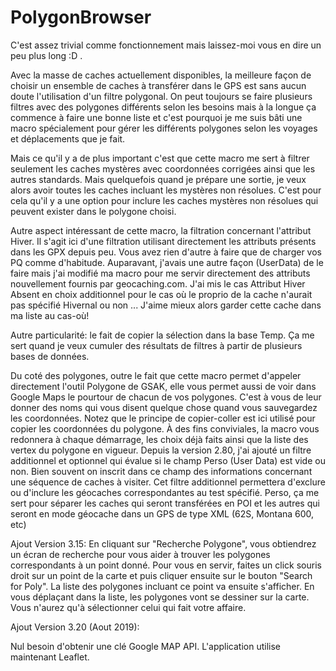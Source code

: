 # PolygonBrowser
C'est assez trivial comme fonctionnement mais laissez-moi vous en dire un peu plus long :D .

Avec la masse de caches actuellement disponibles, la meilleure façon de choisir un ensemble de caches à transférer dans le GPS est sans aucun doute l'utilisation d'un filtre polygonal. On peut toujours se faire plusieurs filtres avec des polygones différents selon les besoins mais à la longue ça commence à faire une bonne liste et c'est pourquoi je me suis bâti une macro spécialement pour gérer les différents polygones selon les voyages et déplacements que je fait.

Mais ce qu'il y a de plus important c'est que cette macro me sert à filtrer seulement les caches mystères avec coordonnées corrigées ainsi que les autres standards. Mais quelquefois quand je prépare une sortie, je veux alors avoir toutes les caches incluant les mystères non résolues. C'est pour cela qu'il y a une option pour inclure les caches mystères non résolues qui peuvent exister dans le polygone choisi.

Autre aspect intéressant de cette macro, la filtration concernant l'attribut Hiver. Il s'agit ici d'une filtration utilisant directement les attributs présents dans les GPX depuis peu. Vous avez rien d'autre à faire que de charger vos PQ comme d'habitude. Auparavant, j'avais une autre façon (UserData) de le faire mais j'ai modifié ma macro pour me servir directement des attributs nouvellement fournis par geocaching.com. J'ai mis le cas Attribut Hiver Absent en choix additionnel pour le cas où le proprio de la cache n'aurait pas spécifié Hivernal ou non ... J'aime mieux alors garder cette cache dans ma liste au cas-où!

Autre particularité: le fait de copier la sélection dans la base Temp. Ça me sert quand je veux cumuler des résultats de filtres à partir de plusieurs bases de données.

Du coté des polygones, outre le fait que cette macro permet d'appeler directement l'outil Polygone de GSAK, elle vous permet aussi de voir dans Google Maps le pourtour de chacun de vos polygones. C'est à vous de leur donner des noms qui vous disent quelque chose quand vous sauvegardez les coordonnées. Notez que le principe de copier-coller est ici utilisé pour copier les coordonnées du polygone. À des fins conviviales, la macro vous redonnera à chaque démarrage, les choix déjà faits ainsi que la liste des vertex du polygone en vigueur.
Depuis la version 2.80, j'ai ajouté un filtre additionnel et optionnel qui évalue si le champ Perso (User Data) est vide ou non. Bien souvent on inscrit dans ce champ des informations concernant une séquence de caches à visiter. Cet filtre additionnel permettera d'exclure ou d'inclure les géocaches correspondantes au test spécifié. Perso, ça me sert pour séparer les caches qui seront transférées en POI et les autres qui seront en mode géocache dans un GPS de type XML (62S, Montana 600, etc)
 
 
 Ajout Version 3.15: En cliquant sur "Recherche Polygone", vous obtiendrez un écran de recherche pour vous aider à trouver les polygones correspondants à un point donné. Pour vous en servir, faites un click souris droit sur un point de la carte et puis cliquer ensuite sur le bouton "Search for Poly". La liste des polygones incluant ce point va ensuite s'afficher. En vous déplaçant dans la liste, les polygones vont se dessiner sur la carte. Vous n'aurez qu'à sélectionner celui qui fait votre affaire.

Ajout Version 3.20 (Aout 2019):

Nul besoin d'obtenir une clé Google MAP API. L'application utilise maintenant Leaflet.
